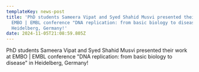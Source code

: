 ```yaml
---
templateKey: news-post
title: 'PhD students Sameera Vipat and Syed Shahid Musvi presented their work at
  EMBO | EMBL conference "DNA replication: from basic biology to disease" in
  Heidelberg, Germany!'
date: 2024-11-05T21:08:59.805Z
---
```

PhD students Sameera Vipat and Syed Shahid Musvi presented their work at EMBO | EMBL conference "DNA replication: from basic biology to disease" in Heidelberg, Germany!